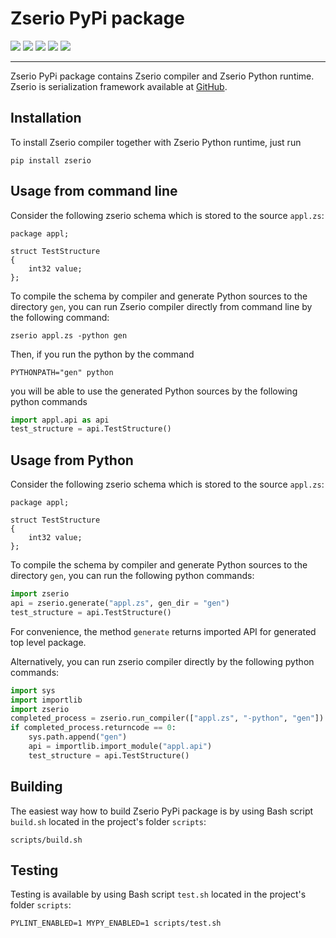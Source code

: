 # Zserio PyPi package

[![](https://github.com/ndsev/zserio-pypi/actions/workflows/build_linux.yml/badge.svg)](https://github.com/ndsev/zserio-pypi/actions/workflows/build_linux.yml)
[![](https://github.com/ndsev/zserio-pypi/actions/workflows/build_windows.yml/badge.svg)](https://github.com/ndsev/zserio-pypi/actions/workflows/build_windows.yml)
[![](https://img.shields.io/github/watchers/ndsev/zserio-pypi.svg)](https://GitHub.com/ndsev/zserio-pypi/watchers)
[![](https://img.shields.io/github/forks/ndsev/zserio-pypi.svg)](https://GitHub.com/ndsev/zserio-pypi/network/members)
[![](https://img.shields.io/github/stars/ndsev/zserio-pypi.svg?color=yellow)](https://GitHub.com/ndsev/zserio-pypi/stargazers)

--------

Zserio PyPi package contains Zserio compiler and Zserio Python runtime. Zserio is serialization framework
available at [GitHub](http://zserio.org).

## Installation

To install Zserio compiler together with Zserio Python runtime, just run

```
pip install zserio
```

## Usage from command line

Consider the following zserio schema which is stored to the source `appl.zs`:

```
package appl;

struct TestStructure
{
    int32 value;
};
```

To compile the schema by compiler and generate Python sources to the directory `gen`, you can run Zserio
compiler directly from command line by the following command:

```
zserio appl.zs -python gen
```

Then, if you run the python by the command

```
PYTHONPATH="gen" python
```

you will be able to use the generated Python sources by the following python commands

```py
import appl.api as api
test_structure = api.TestStructure()
```

## Usage from Python

Consider the following zserio schema which is stored to the source `appl.zs`:

```
package appl;

struct TestStructure
{
    int32 value;
};
```

To compile the schema by compiler and generate Python sources to the directory `gen`, you can run the
following python commands:

```py
import zserio
api = zserio.generate("appl.zs", gen_dir = "gen")
test_structure = api.TestStructure()
```

For convenience, the method `generate` returns imported API for generated top level package.

Alternatively, you can run zserio compiler directly by the following python commands:

```py
import sys
import importlib
import zserio
completed_process = zserio.run_compiler(["appl.zs", "-python", "gen"])
if completed_process.returncode == 0:
    sys.path.append("gen")
    api = importlib.import_module("appl.api")
    test_structure = api.TestStructure()
```

## Building

The easiest way how to build Zserio PyPi package is by using Bash script `build.sh` located in the project's
folder `scripts`:

```
scripts/build.sh
```

## Testing

Testing is available by using Bash script `test.sh` located in the project's folder `scripts`:

```
PYLINT_ENABLED=1 MYPY_ENABLED=1 scripts/test.sh
```
